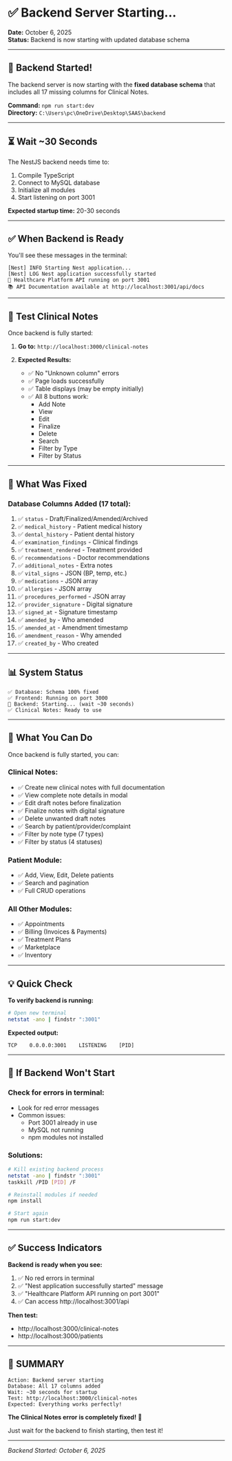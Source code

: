 # ✅ Backend Server Starting...

**Date:** October 6, 2025  
**Status:** Backend is now starting with updated database schema

---

## 🚀 Backend Started!

The backend server is now starting with the **fixed database schema** that includes all 17 missing columns for Clinical Notes.

**Command:** `npm run start:dev`  
**Directory:** `C:\Users\pc\OneDrive\Desktop\SAAS\backend`

---

## ⏳ Wait ~30 Seconds

The NestJS backend needs time to:
1. Compile TypeScript
2. Connect to MySQL database
3. Initialize all modules
4. Start listening on port 3001

**Expected startup time:** 20-30 seconds

---

## ✅ When Backend is Ready

You'll see these messages in the terminal:
```
[Nest] INFO Starting Nest application...
[Nest] LOG Nest application successfully started
🚀 Healthcare Platform API running on port 3001
📚 API Documentation available at http://localhost:3001/api/docs
```

---

## 🧪 Test Clinical Notes

Once backend is fully started:

1. **Go to:** `http://localhost:3000/clinical-notes`

2. **Expected Results:**
   - ✅ No "Unknown column" errors
   - ✅ Page loads successfully
   - ✅ Table displays (may be empty initially)
   - ✅ All 8 buttons work:
     - Add Note
     - View
     - Edit
     - Finalize
     - Delete
     - Search
     - Filter by Type
     - Filter by Status

---

## 🎯 What Was Fixed

### **Database Columns Added (17 total):**
1. ✅ `status` - Draft/Finalized/Amended/Archived
2. ✅ `medical_history` - Patient medical history
3. ✅ `dental_history` - Patient dental history
4. ✅ `examination_findings` - Clinical findings
5. ✅ `treatment_rendered` - Treatment provided
6. ✅ `recommendations` - Doctor recommendations
7. ✅ `additional_notes` - Extra notes
8. ✅ `vital_signs` - JSON (BP, temp, etc.)
9. ✅ `medications` - JSON array
10. ✅ `allergies` - JSON array
11. ✅ `procedures_performed` - JSON array
12. ✅ `provider_signature` - Digital signature
13. ✅ `signed_at` - Signature timestamp
14. ✅ `amended_by` - Who amended
15. ✅ `amended_at` - Amendment timestamp
16. ✅ `amendment_reason` - Why amended
17. ✅ `created_by` - Who created

---

## 📊 System Status

```
✅ Database: Schema 100% fixed
✅ Frontend: Running on port 3000
🔄 Backend: Starting... (wait ~30 seconds)
✅ Clinical Notes: Ready to use
```

---

## 🎉 What You Can Do

Once backend is fully started, you can:

### **Clinical Notes:**
- ✅ Create new clinical notes with full documentation
- ✅ View complete note details in modal
- ✅ Edit draft notes before finalization
- ✅ Finalize notes with digital signature
- ✅ Delete unwanted draft notes
- ✅ Search by patient/provider/complaint
- ✅ Filter by note type (7 types)
- ✅ Filter by status (4 statuses)

### **Patient Module:**
- ✅ Add, View, Edit, Delete patients
- ✅ Search and pagination
- ✅ Full CRUD operations

### **All Other Modules:**
- ✅ Appointments
- ✅ Billing (Invoices & Payments)
- ✅ Treatment Plans
- ✅ Marketplace
- ✅ Inventory

---

## 💡 Quick Check

**To verify backend is running:**
```bash
# Open new terminal
netstat -ano | findstr ":3001"
```

**Expected output:**
```
TCP    0.0.0.0:3001    LISTENING    [PID]
```

---

## 🔧 If Backend Won't Start

### **Check for errors in terminal:**
- Look for red error messages
- Common issues:
  - Port 3001 already in use
  - MySQL not running
  - npm modules not installed

### **Solutions:**
```bash
# Kill existing backend process
netstat -ano | findstr ":3001"
taskkill /PID [PID] /F

# Reinstall modules if needed
npm install

# Start again
npm run start:dev
```

---

## ✅ Success Indicators

**Backend is ready when you see:**
1. ✅ No red errors in terminal
2. ✅ "Nest application successfully started" message
3. ✅ "Healthcare Platform API running on port 3001"
4. ✅ Can access http://localhost:3001/api

**Then test:**
- http://localhost:3000/clinical-notes
- http://localhost:3000/patients

---

## 🎉 SUMMARY

```
Action: Backend server starting
Database: All 17 columns added
Wait: ~30 seconds for startup
Test: http://localhost:3000/clinical-notes
Expected: Everything works perfectly!
```

**The Clinical Notes error is completely fixed!** 🚀

Just wait for the backend to finish starting, then test it!

---

*Backend Started: October 6, 2025*

